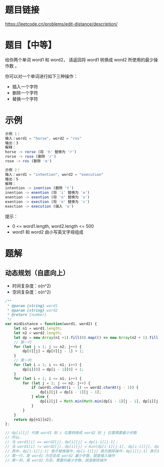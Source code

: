 
# 题目链接

https://leetcode.cn/problems/edit-distance/description/

# 题目【中等】

给你两个单词 word1 和 word2， 请返回将 word1 转换成 word2 所使用的最少操作数  。

你可以对一个单词进行如下三种操作：

- 插入一个字符
- 删除一个字符
- 替换一个字符

# 示例

```js
示例 1：
输入：word1 = "horse", word2 = "ros"
输出：3
解释：
horse -> rorse (将 'h' 替换为 'r')
rorse -> rose (删除 'r')
rose -> ros (删除 'e')

示例 2：
输入：word1 = "intention", word2 = "execution"
输出：5
解释：
intention -> inention (删除 't')
inention -> enention (将 'i' 替换为 'e')
enention -> exention (将 'n' 替换为 'x')
exention -> exection (将 'n' 替换为 'c')
exection -> execution (插入 'u')
```

提示：

- 0 <= word1.length, word2.length <= 500
- word1 和 word2 由小写英文字母组成

# 题解

## 动态规划（自底向上）

- 时间复杂度：o(n^2)
- 空间复杂度：o(n^2)

```js
/**
 * @param {string} word1
 * @param {string} word2
 * @return {number}
 */
var minDistance = function(word1, word2) {
    let n1 = word1.length;
    let n2 = word2.length;
    let dp = new Array(n1 +1).fill(0).map(() => new Array(n2 + 1).fill(0));
    // 第一行
    for (let j = 1; j <= n2; j++) {
        dp[0][j] = dp[0][j - 1] + 1;
    }
    // 第一列
    for (let i = 1; i <= n1; i++) {
        dp[i][0] = dp[i - 1][0] + 1;
    }
    for (let i = 1; i <= n1; i++) {
        for (let j = 1; j <= n2; j++) {
            if (word1.charAt(i - 1) == word2.charAt(j - 1)) {
                dp[i][j] = dp[i - 1][j - 1];
            } else {
                dp[i][j] = Math.min(Math.min(dp[i - 1][j - 1], dp[i][j - 1]), dp[i - 1][j]) + 1;
            }
        }
    }
    return dp[n1][n2];  
};

// dp[i][j] 代表 word1 到 i 位置转换成 word2 到 j 位置需要最少步数
// 所以，
// 当 word1[i] == word2[j]，dp[i][j] = dp[i-1][j-1]；
// 当 word1[i] != word2[j]，dp[i][j] = min(dp[i-1][j-1], dp[i-1][j], dp[i][j-1]) + 1
// 其中，dp[i-1][j-1] 表示替换操作，dp[i-1][j] 表示删除操作，dp[i][j-1] 表示插入操作。
// 第一行，是 word1 为空变成 word2 最少步数，就是插入操作
// 第一列，是 word2 为空，需要的最少步数，就是删除操作
```

